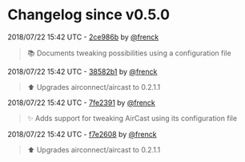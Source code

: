 # Changelog since v0.5.0

2018/07/22 15:42 UTC - [2ce986b](https://github.com/hassio-addons/addon-aircast/commit/2ce986b1a9129788ac77ec307c58e640f941da43) by [@frenck](https://github.com/frenck)
> :books: Documents tweaking possibilities using a configuration file 

2018/07/22 15:42 UTC - [38582b1](https://github.com/hassio-addons/addon-aircast/commit/38582b1a90163fae8ff0c009f39d9f01ee80b614) by [@frenck](https://github.com/frenck)
> :arrow_up: Upgrades airconnect/aircast to 0.2.1.1 

2018/07/22 15:42 UTC - [7fe2391](https://github.com/hassio-addons/addon-aircast/commit/7fe2391b31f961e11a90dd985547566e59f7f33d) by [@frenck](https://github.com/frenck)
> :sparkles: Adds support for tweaking AirCast using its configuration file 

2018/07/22 15:42 UTC - [f7e2608](https://github.com/hassio-addons/addon-aircast/commit/f7e2608f200fff691d8e5ec7615c1b888c8e8df7) by [@frenck](https://github.com/frenck)
> :arrow_up: Upgrades airconnect/aircast to 0.2.1.1 

